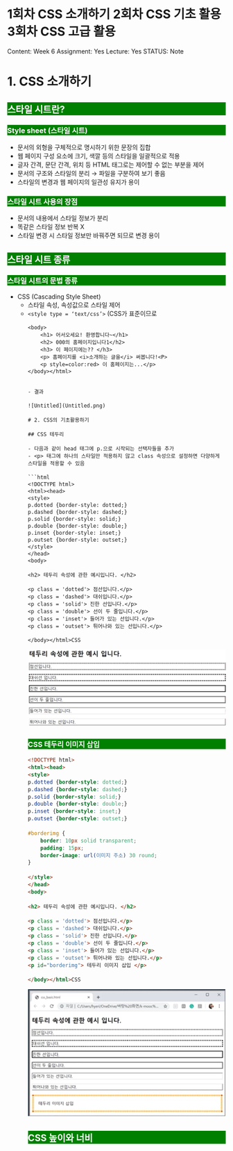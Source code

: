 # 1회차 CSS 소개하기 2회차 CSS 기초 활용 3회차 CSS 고급 활용

Content: Week 6
Assignment: Yes
Lecture: Yes
STATUS: Note

# 1. CSS 소개하기

## 스타일 시트란?

### Style sheet (스타일 시트)

- 문서의 외형을 구체적으로 명시하기 위한 문장의 집합
- 웹 페이지 구성 요소에 크기, 색깔 등의 스타일을 일괄적으로 적용
- 글자 간격, 문단 간격, 위치 등 HTML 태그로는 제어할 수 없는 부분을 제어
- 문서의 구조와 스타일의 분리 → 파일을 구분하여 보기 좋음
- 스타일의 변경과 웹 페이지의 일관성 유지가 용이

### 스타일 시트 사용의 장점

- 문서의 내용에서 스타일 정보가 분리
- 똑같은 스타일 정보 반복 X
- 스타일 변경 시 스타일 정보만 바꿔주면 되므로 변경 용이

## 스타일 시트 종류

### 스타일 시트의 문법 종류

- CSS (Cascading Style Sheet)
    - 스타일 속성, 속성값으로 스타일 제어
    - `<style type = ‘text/css’>` (CSS가 표준이므로 <style>만 사용 가능)
- JSSS (Javascript Style Sheet)
    - Java script로 스타일 정보를 제어
    - `<style type = ‘text/Javascript’>`

## CSS란?

### CSS: cascading Style Sheets

- HTML 요소가 화면, 종이 또는 다른 매체에 표시되는 방법
- 한 번에 여러 웹페이지의 레이아웃 제
- 외부 스타일 시트는 CSS파일에 저장

## CSS의 형식

```css
h1 {color:blue; font-size:12px;}
```

### 선택자(selector)

- 스타일을 지정하고자 하는 HTML 태그, CLASS나 ID 이름
- 여러 태그에 동일한 속성 지정
    - 선택자에 같은 스타일을 지정하는 경우 태그 이름 콤마로 구분하여 나열
    e.g. `H1, H2 {background-color:navy}`

### 선언 (declaration)

- 속성(property)과 속성값(property value)으로 구성된 스타일 정보의 리스트
- 속성과 속성값은 콜론(:)으로 연결
- 하나의 태그에 여러 가지 속성 지정
    - 선언에 지정하고자 하는 속성들을 세미콜론으로 구분하여 나열
    e.g. `H3{background-color:navy; color:white}`

### 속성의 상속 (inheritance)

- 어떠한 태그에 지정된 속성은 그 안에 사용된 태그에도 적용됨
- 예: <P> 태그의 글자 색: 회색, <P><i> 태그 사용 시, <i>태그에 대해 회색으로 지정할 필요 없음

## 스타일 정보 삽입 방법

### 웹 페이지 <HEAD> 태그 내 정의

- <HEAD> 태그
    - <STYLE>이라는 태그를 이용해 스타일 정보 기술
- <STYLE> 태그
    - 웹 페이지에 스타일 정보를 포함시키는 역할
    - **<HEAD> 태그 내에서만 사용 가능**

```html
<!DOCTYPE html>
<html><head>
	<style>
		스타일 내용
	</style>
</head></html>
```

### 인라인(in-line) 스타일 정의

- BODY 부분에 사용된 태그 내에 속성으로 정의

```html
<!DOCTYPE html>
<html><head></head>
	<body>
		<p style='스타일 내용'></p>
	</body></html>
```

- <p>에 스타일 속성 추가

### 별도의 style sheet 삽입

- Style Sheet 문서의 URL로부터 스타일 정보를 읽어 웹 페이지에 적용

```html
<html>
	<head>
	<link rel="stylesheet" href = "URL">
	</head>
	<body></body>
</html>
```

## CSS 사용 예시

### <HEAD> 태그 내 정의

- <p> 태그를 이용하여 in-line 정의 → <style> 태그에 설정된 <p> 태그의 스타일보다 인라인 스타일에 우선적으로 반영됨

```html
<!DOCTYPE html>
<html><head><style>
	h1 {color: white; background-color: blue}
	h2, h3 {color:white; background-color: green}
	p{color: black; front-size:15}
	 </style> </head>
	<body>
		<h1> 어서오세요! 환영합니다~</h1>
		<h2> 000의 홈페이지입니다1</h2>
		<h3> 이 페이지에는?? </h3>
		<p> 홈페이지를 소개하는 글을 써봅니다!<P>
		<p style=color:red> 이 홈페이지는...</p>
	</body></html>
```

### <link>를 스타일 정의를 연결하기

1. style1.css 이름으로 새 파일 만들기
<style> 태그를 파일 안에 넣을 필요 없이 선택자와 선언부만 작성

```html
H1 {background-color: navy, color:white}
H2,H3 {background-color:green; color:white}
P {color:black, font-size:15}
```

1. style1.css 파일을 WinSCP 프로그램을 통해 /var/www/html에 업로드하여 웹에 게시
2. 다시 실습 파일(style_sheet.html)로 돌아와 <link> 태그 추가

```html
<!DOCTYPE html>
<html><head>
	<link rel="STYLESHEET" type="text/css" href="URL of style1.css">
	</head>
	<body>
		<h1> 어서오세요! 환영합니다~</h1>
		<h2> 000의 홈페이지입니다1</h2>
		<h3> 이 페이지에는?? </h3>
		<p> 홈페이지를 소개하는 글을 써봅니다!<P>
		<p style=color:red> 이 홈페이지는...</p>
	</body></html>
```

1. 웹페이지 업로드 후 실행

### 속성의 상속

- 선택자에 p i 태그 → 태그 안에 태그가 포함되어 있을 경우 태그 안에 있는 내용을 스타일 적용

```html
<!DOCTYPE html>
<html><head><style>
	h1 {color: white; background-color: blue}
	h2, h3 {color:white; background-color: green}
	p i{color: red; front-size:15}
	 </style> </head>
	<body>
		<h1> 어서오세요! 환영합니다~</h1>
		<h2> 000의 홈페이지입니다1</h2>
		<h3> 이 페이지에는?? </h3>
		<p> 홈페이지를 <i>소개하는 글을</i> 써봅니다!<P>
		<p style=color:red> 이 홈페이지는...</p>
	</body></html>
```

- 결과

![Untitled](Untitled.png)

# 2. CSS의 기초활용하기

## CSS 테두리

- 다음과 같이 head 태그에 p.으로 시작되는 선택자들을 추가
- <p> 태그에 하나의 스타일만 적용하지 않고 class 속성으로 설정하면 다양하게 스타일을 적용할 수 있음

```html
<!DOCTYPE html>
<html><head>
<style>
p.dotted {border-style: dotted;}
p.dashed {border-style: dashed;}
p.solid {border-style: solid;}
p.double {border-style: double;}
p.inset {border-style: inset;}
p.outset {border-style: outset;}
</style>
</head>
<body>

<h2> 테두리 속성에 관한 예시입니다. </h2>

<p class = 'dotted'> 점선입니다.</p>
<p class = 'dashed'> 대쉬입니다.</p>
<p class = 'solid'> 진한 선입니다.</p>
<p class = 'double'> 선이 두 줄입니다.</p>
<p class = 'inset'> 들어가 있는 선입니다.</p>
<p class = 'outset'> 튀어나와 있는 선입니다.</p>

</body></html>CSS
```

![Untitled](Untitled1.png)

### CSS 테두리 이미지 삽입

```html
<!DOCTYPE html>
<html><head>
<style>
p.dotted {border-style: dotted;}
p.dashed {border-style: dashed;}
p.solid {border-style: solid;}
p.double {border-style: double;}
p.inset {border-style: inset;}
p.outset {border-style: outset;}

#borderimg {
	border: 10px solid transparent;
	padding: 15px;
	border-image: url(이미지 주소) 30 round;
}

</style>
</head>
<body>

<h2> 테두리 속성에 관한 예시입니다. </h2>

<p class = 'dotted'> 점선입니다.</p>
<p class = 'dashed'> 대쉬입니다.</p>
<p class = 'solid'> 진한 선입니다.</p>
<p class = 'double'> 선이 두 줄입니다.</p>
<p class = 'inset'> 들어가 있는 선입니다.</p>
<p class = 'outset'> 튀어나와 있는 선입니다.</p>
<p id="borderimg"> 테두리 이미지 삽입 </p>

</body></html>CSS
```

![Untitled](Untitled2.png)

## CSS 높이와 너비